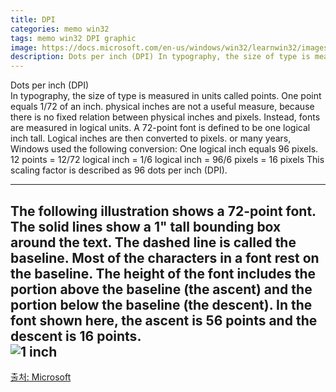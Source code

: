 ```yaml
---
title: DPI
categories: memo win32
tags: memo win32 DPI graphic
image: https://docs.microsoft.com/en-us/windows/win32/learnwin32/images/graphics11.png
description: Dots per inch (DPI) In typography, the size of type is measured in units called points. One point equals 1/72 of an inch. physical inches are not a useful measure, because there is no fixed relation between physical inches and pixels. Instead, fonts are measured in logical units. A 72-point font is defined to be one logical inch tall.
---
```

Dots per inch (DPI)  
In typography, the size of type is measured in units called points. One point equals 1/72 of an inch.
physical inches are not a useful measure, because there is no fixed relation between physical inches and pixels. Instead, fonts are measured in logical units. A 72-point font is defined to be one logical inch tall. Logical inches are then converted to pixels. or many years, Windows used the following conversion: One logical inch equals 96 pixels.
12 points = 12/72 logical inch = 1/6 logical inch = 96/6 pixels = 16 pixels
This scaling factor is described as 96 dots per inch (DPI).  
- - -
The following illustration shows a 72-point font. The solid lines show a 1" tall bounding box around the text. The dashed line is called the baseline. Most of the characters in a font rest on the baseline. The height of the font includes the portion above the baseline (the ascent) and the portion below the baseline (the descent). In the font shown here, the ascent is 56 points and the descent is 16 points.   
<img src="https://docs.microsoft.com/en-us/windows/win32/learnwin32/images/graphics11.png" alt="1 inch" class="mid-img">  
---
[출처: Microsoft](https://docs.microsoft.com/en-us/windows/win32/learnwin32/dpi-and-device-independent-pixels)